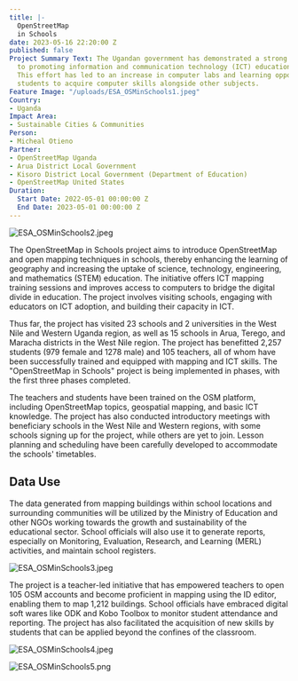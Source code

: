 ```yaml
---
title: |-
  OpenStreetMap
  in Schools
date: 2023-05-16 22:20:00 Z
published: false
Project Summary Text: The Ugandan government has demonstrated a strong commitment
  to promoting information and communication technology (ICT) education in schools.
  This effort has led to an increase in computer labs and learning opportunities for
  students to acquire computer skills alongside other subjects.
Feature Image: "/uploads/ESA_OSMinSchools1.jpeg"
Country:
- Uganda
Impact Area:
- Sustainable Cities & Communities
Person:
- Micheal Otieno
Partner:
- OpenStreetMap Uganda
- Arua District Local Government
- Kisoro District Local Government (Department of Education)
- OpenStreetMap United States
Duration:
  Start Date: 2022-05-01 00:00:00 Z
  End Date: 2023-05-01 00:00:00 Z
---
```


![ESA_OSMinSchools2.jpeg](/uploads/ESA_OSMinSchools2.jpeg)

The OpenStreetMap in Schools project aims to introduce OpenStreetMap and open mapping techniques in schools, thereby enhancing the learning of geography and increasing the uptake of science, technology, engineering, and mathematics (STEM) education. The initiative offers ICT mapping training sessions and improves access to computers to bridge the digital divide in education. The project involves visiting schools, engaging with educators on ICT adoption, and building their capacity in ICT.

Thus far, the project has visited 23 schools and 2 universities in the West Nile and Western Uganda region, as well as 15 schools in Arua, Terego, and Maracha districts in the West Nile region. The project has benefitted 2,257 students (979 female and 1278 male) and 105 teachers, all of whom have been successfully trained and equipped with mapping and ICT skills. The "OpenStreetMap in Schools" project is being implemented in phases, with the first three phases completed.

The teachers and students have been trained on the OSM platform, including OpenStreetMap topics, geospatial mapping, and basic ICT knowledge. The project has also conducted introductory meetings with beneficiary schools in the West Nile and Western regions, with some schools signing up for the project, while others are yet to join. Lesson planning and scheduling have been carefully developed to accommodate the schools' timetables.

## Data Use
The data generated from mapping buildings within school locations and surrounding communities will be utilized by the Ministry of Education and other NGOs working towards the growth and sustainability of the educational sector. School officials will also use it to generate reports, especially on Monitoring, Evaluation, Research, and Learning (MERL) activities, and maintain school registers.

![ESA_OSMinSchools3.jpeg](/uploads/ESA_OSMinSchools3.jpeg)

The project is a teacher-led initiative that has empowered teachers to open 105 OSM accounts and become proficient in mapping using the ID editor, enabling them to map 1,212 buildings. School officials have embraced digital soft wares like ODK and Kobo Toolbox to monitor student attendance and reporting. The project has also facilitated the acquisition of new skills by students that can be applied beyond the confines of the classroom.

![ESA_OSMinSchools4.jpeg](/uploads/ESA_OSMinSchools4.jpeg)

![ESA_OSMinSchools5.png](/uploads/ESA_OSMinSchools5.png)